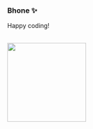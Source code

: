 ### Bhone ✨

Happy coding!


<br/>

<a href="https://github.com/Bhone15">
  <img height="180em" src="https://github-readme-stats.vercel.app/api/top-langs/?username=Bhone15&theme=buefy&layout=compact" />
</a>

